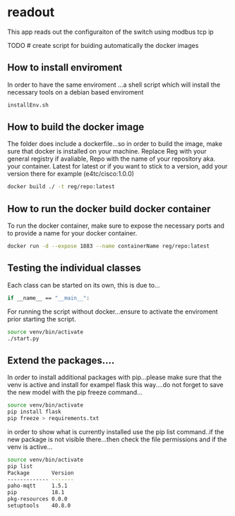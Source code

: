 # readout
This app reads out the configuraiton of the switch using modbus tcp ip

TODO #  create script for buiding automatically the docker images <br>

## How to install enviroment
In order to have the same enviroment ...a shell script which will install the necessary tools on a debian based enviroment
```bash 
installEnv.sh
```

## How to build the docker image
The folder does include a dockerfile...so in order to build the image, make sure that docker is installed on your machine.
Replace Reg with your general registry if avaliable, Repo with the name of your repository aka. your container. Latest for latest or if you want to stick to a version, add your version there for example (e4tc/cisco:1.0.0)
```bash 
docker build ./ -t reg/repo:latest
```

## How to run the docker build docker container
To run the docker container, make sure to expose the necessary ports and to provide a name for your docker container.
```bash 
docker run -d --expose 1883 --name containerName reg/repo:latest
```

## Testing the individual classes
Each class can be started on its own, this is due to...
```bash 
if __name__ == "__main__":
```
For running the script without docker...ensure to activate the enviroment prior starting the script.
```bash 
source venv/bin/activate
./start.py
```

## Extend the packages....
In order to install additional packages with pip...please make sure that the venv is active and 
install for exampel flask this way....do not forget to save the new model with the pip freeze command...
```bash 
source venv/bin/activate
pip install flask
pip freeze > requirements.txt
```
in order to show what is currently installed use the pip list command..if the new package is not visible there...then check the file permissions and if the venv is active...
```bash 
source venv/bin/activate
pip list
Package       Version
------------- -------
paho-mqtt     1.5.1  
pip           18.1   
pkg-resources 0.0.0  
setuptools    40.8.0 
```
